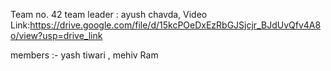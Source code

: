 Team no. 42 team leader : ayush chavda,
Video Link:https://drive.google.com/file/d/15kcPOeDxEzRbGJSjcjr_BJdUvQfv4A8o/view?usp=drive_link

members :-
yash tiwari ,
mehiv Ram

